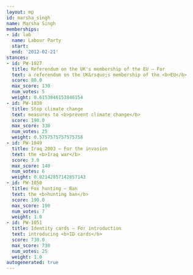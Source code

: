 ```yaml
---
layout: mp
id: marsha_singh
name: Marsha Singh
memberships:
- id: lab
  name: Labour Party
  start: 
  end: '2012-02-21'
stances:
- id: PW-1027
  title: Referendum on the UK's membership of the EU — For
  text: a referendum on the UK&rsquo;s membership of the <b>EU</b>
  score: 80.0
  max_score: 130
  num_votes: 5
  weight: 0.6153846153846154
- id: PW-1030
  title: Stop climate change
  text: measures to <b>prevent climate change</b>
  score: 190.0
  max_score: 330
  num_votes: 25
  weight: 0.5757575757575758
- id: PW-1049
  title: Iraq 2003 — For the invasion
  text: the <b>Iraq war</b>
  score: 3.0
  max_score: 140
  num_votes: 6
  weight: 0.02142857142857143
- id: PW-1050
  title: Fox hunting — Ban
  text: the <b>hunting ban</b>
  score: 190.0
  max_score: 190
  num_votes: 7
  weight: 1.0
- id: PW-1051
  title: Identity cards — For introduction
  text: introducing <b>ID cards</b>
  score: 730.0
  max_score: 730
  num_votes: 25
  weight: 1.0
autogenerated: true
---
```


